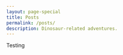 ```yaml
---
layout: page-special
title: Posts
permalink: /posts/
description: Dinosaur-related adventures.
---
```


Testing
